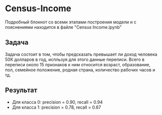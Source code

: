 # Census-Income
Подробный блокнот со всеми этапами построения модели и с пояснениями находится в файле "Census Income.ipynb"
## Задача
Задача состоит в том, чтобы предсказать превышает ли доход человека 50K долларов в год, испльзуя для этого данные переписи. Всего в переписи около 15 признаков к ним относится возраст, образование, пол, семейное положение, родная страна, количество рабочих часов и тд.
## Результат 
* Для класса 0:  precision = 0.90, recall = 0.94
* Для класса 1:  precision = 0.78, recall = 0.67
